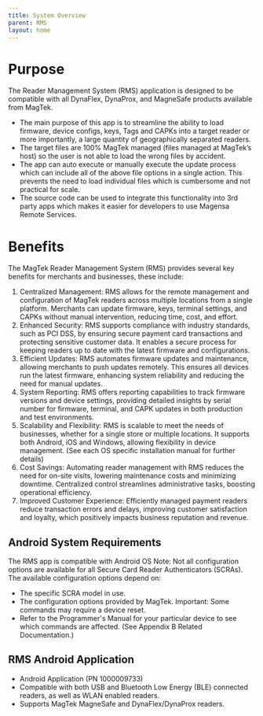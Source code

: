 ```yaml
---
title: System Overview
parent: RMS
layout: home
---
```

# Purpose
The Reader Management System (RMS) application is designed to be compatible with all DynaFlex, DynaProx, and MagneSafe products available from MagTek. 
* The main purpose of this app is to streamline the ability to load firmware, device configs, keys, Tags and CAPKs into a target reader or more importantly, a large quantity of geographically separated readers.
* The target files are 100% MagTek managed (files managed at MagTek’s host) so the user is not able to load the wrong files by accident.
* The app can auto execute or manually execute the update process which can include all of the above file options in a single action.  This prevents the need to load individual files which is cumbersome and not practical for scale.
* The source code can be used to integrate this functionality into 3rd party apps which makes it easier for developers to use Magensa Remote Services.
# Benefits
The MagTek Reader Management System (RMS) provides several key benefits for merchants and businesses, these include:
1.	Centralized Management: RMS allows for the remote management and configuration of MagTek readers across multiple locations from a single platform. Merchants can update firmware, keys, terminal settings, and CAPKs without manual intervention, reducing time, cost, and effort.
2.	Enhanced Security: RMS supports compliance with industry standards, such as PCI DSS, by ensuring secure payment card transactions and protecting sensitive customer data. It enables a secure process for keeping readers up to date with the latest firmware and configurations.
3.	Efficient Updates: RMS automates firmware updates and maintenance, allowing merchants to push updates remotely. This ensures all devices run the latest firmware, enhancing system reliability and reducing the need for manual updates.
4.	System Reporting: RMS offers reporting capabilities to track firmware versions and device settings, providing detailed insights by serial number for firmware, terminal, and CAPK updates in both production and test environments.
5.	Scalability and Flexibility: RMS is scalable to meet the needs of businesses, whether for a single store or multiple locations. It supports both Android, iOS and Windows, allowing flexibility in device management. (See each OS specific installation manual for further details)
6.	Cost Savings: Automating reader management with RMS reduces the need for on-site visits, lowering maintenance costs and minimizing downtime. Centralized control streamlines administrative tasks, boosting operational efficiency.
7.	Improved Customer Experience: Efficiently managed payment readers reduce transaction errors and delays, improving customer satisfaction and loyalty, which positively impacts business reputation and revenue.
## Android System Requirements

The RMS app is compatible with Android OS 
Note: Not all configuration options are available for all Secure Card Reader Authenticators (SCRAs). The available configuration options depend on:
* The specific SCRA model in use.
* The configuration options provided by MagTek.
Important: Some commands may require a device reset.
* Refer to the Programmer's Manual for your particular device to see which commands are affected. (See Appendix B Related Documentation.)
## RMS Android Application

* Android Application (PN 1000009733)
* Compatible with both USB and Bluetooth Low Energy (BLE) connected readers, as well as WLAN enabled readers.
* Supports MagTek MagneSafe and DynaFlex/DynaProx readers.


